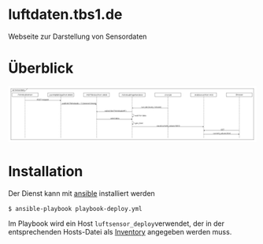 # luftdaten.tbs1.de
Webseite zur Darstellung von Sensordaten

# Überblick

![Overview](sd_overview.png)

# Installation

Der Dienst kann mit [ansible](https://docs.ansible.com) installiert werden

    $ ansible-playbook playbook-deploy.yml

Im Playbook wird ein Host ``luftsensor_deploy``verwendet, der in der 
entsprechenden Hosts-Datei als 
[Inventory](https://docs.ansible.com/ansible/intro_inventory.html) 
angegeben werden muss.
